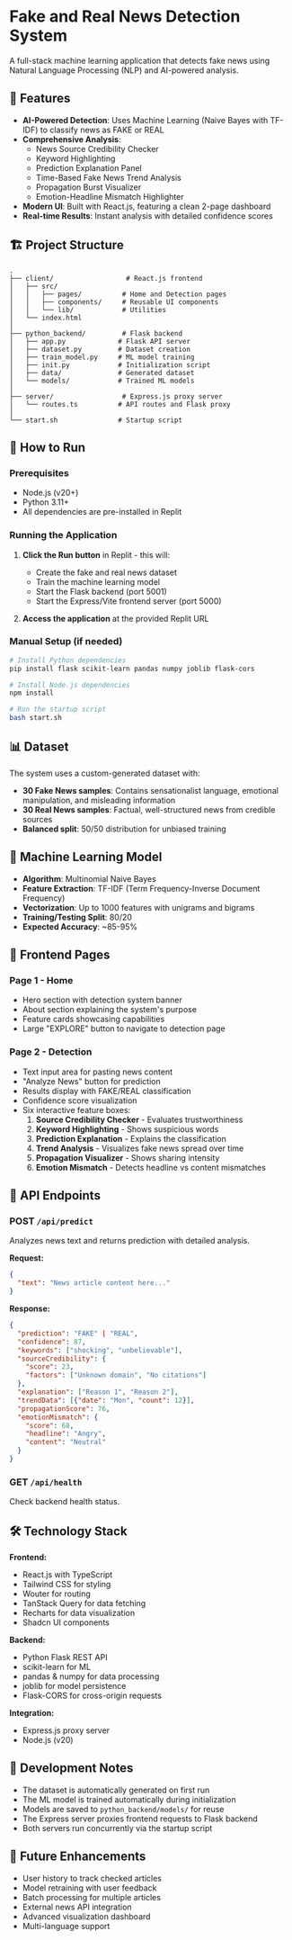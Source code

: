 # Fake and Real News Detection System

A full-stack machine learning application that detects fake news using Natural Language Processing (NLP) and AI-powered analysis.

## 🎯 Features

- **AI-Powered Detection**: Uses Machine Learning (Naive Bayes with TF-IDF) to classify news as FAKE or REAL
- **Comprehensive Analysis**: 
  - News Source Credibility Checker
  - Keyword Highlighting
  - Prediction Explanation Panel
  - Time-Based Fake News Trend Analysis
  - Propagation Burst Visualizer
  - Emotion-Headline Mismatch Highlighter
- **Modern UI**: Built with React.js, featuring a clean 2-page dashboard
- **Real-time Results**: Instant analysis with detailed confidence scores

## 🏗️ Project Structure

```
.
├── client/                  # React.js frontend
│   ├── src/
│   │   ├── pages/          # Home and Detection pages
│   │   ├── components/     # Reusable UI components
│   │   └── lib/            # Utilities
│   └── index.html
│
├── python_backend/         # Flask backend
│   ├── app.py             # Flask API server
│   ├── dataset.py         # Dataset creation
│   ├── train_model.py     # ML model training
│   ├── init.py            # Initialization script
│   ├── data/              # Generated dataset
│   └── models/            # Trained ML models
│
├── server/                 # Express.js proxy server
│   └── routes.ts          # API routes and Flask proxy
│
└── start.sh               # Startup script
```

## 🚀 How to Run

### Prerequisites

- Node.js (v20+)
- Python 3.11+
- All dependencies are pre-installed in Replit

### Running the Application

1. **Click the Run button** in Replit - this will:
   - Create the fake and real news dataset
   - Train the machine learning model
   - Start the Flask backend (port 5001)
   - Start the Express/Vite frontend server (port 5000)

2. **Access the application** at the provided Replit URL

### Manual Setup (if needed)

```bash
# Install Python dependencies
pip install flask scikit-learn pandas numpy joblib flask-cors

# Install Node.js dependencies
npm install

# Run the startup script
bash start.sh
```

## 📊 Dataset

The system uses a custom-generated dataset with:
- **30 Fake News samples**: Contains sensationalist language, emotional manipulation, and misleading information
- **30 Real News samples**: Factual, well-structured news from credible sources
- **Balanced split**: 50/50 distribution for unbiased training

## 🤖 Machine Learning Model

- **Algorithm**: Multinomial Naive Bayes
- **Feature Extraction**: TF-IDF (Term Frequency-Inverse Document Frequency)
- **Vectorization**: Up to 1000 features with unigrams and bigrams
- **Training/Testing Split**: 80/20
- **Expected Accuracy**: ~85-95%

## 🎨 Frontend Pages

### Page 1 - Home
- Hero section with detection system banner
- About section explaining the system's purpose
- Feature cards showcasing capabilities
- Large "EXPLORE" button to navigate to detection page

### Page 2 - Detection
- Text input area for pasting news content
- "Analyze News" button for prediction
- Results display with FAKE/REAL classification
- Confidence score visualization
- Six interactive feature boxes:
  1. **Source Credibility Checker** - Evaluates trustworthiness
  2. **Keyword Highlighting** - Shows suspicious words
  3. **Prediction Explanation** - Explains the classification
  4. **Trend Analysis** - Visualizes fake news spread over time
  5. **Propagation Visualizer** - Shows sharing intensity
  6. **Emotion Mismatch** - Detects headline vs content mismatches

## 🔧 API Endpoints

### POST `/api/predict`
Analyzes news text and returns prediction with detailed analysis.

**Request:**
```json
{
  "text": "News article content here..."
}
```

**Response:**
```json
{
  "prediction": "FAKE" | "REAL",
  "confidence": 87,
  "keywords": ["shocking", "unbelievable"],
  "sourceCredibility": {
    "score": 23,
    "factors": ["Unknown domain", "No citations"]
  },
  "explanation": ["Reason 1", "Reason 2"],
  "trendData": [{"date": "Mon", "count": 12}],
  "propagationScore": 76,
  "emotionMismatch": {
    "score": 68,
    "headline": "Angry",
    "content": "Neutral"
  }
}
```

### GET `/api/health`
Check backend health status.

## 🛠️ Technology Stack

**Frontend:**
- React.js with TypeScript
- Tailwind CSS for styling
- Wouter for routing
- TanStack Query for data fetching
- Recharts for data visualization
- Shadcn UI components

**Backend:**
- Python Flask REST API
- scikit-learn for ML
- pandas & numpy for data processing
- joblib for model persistence
- Flask-CORS for cross-origin requests

**Integration:**
- Express.js proxy server
- Node.js (v20)

## 📝 Development Notes

- The dataset is automatically generated on first run
- The ML model is trained automatically during initialization
- Models are saved to `python_backend/models/` for reuse
- The Express server proxies frontend requests to Flask backend
- Both servers run concurrently via the startup script

## 🎯 Future Enhancements

- User history to track checked articles
- Model retraining with user feedback
- Batch processing for multiple articles
- External news API integration
- Advanced visualization dashboard
- Multi-language support


